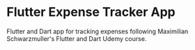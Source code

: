 # Flutter Expense Tracker App

Flutter and Dart app for tracking expenses following Maximilian Schwarzmuller's Flutter and Dart Udemy course.
